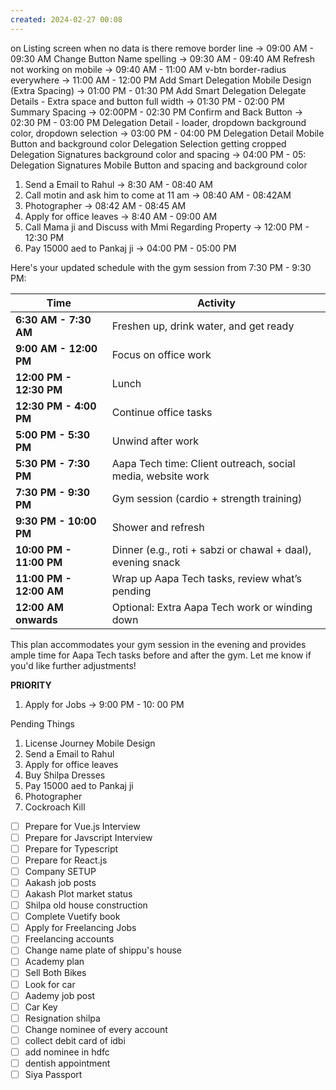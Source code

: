 ```yaml
---
created: 2024-02-27 00:08
---
```


on Listing screen when no data is there remove border line -> 09:00 AM - 09:30 AM
Change Button Name spelling -> 09:30 AM - 09:40 AM
Refresh not working on mobile -> 09:40 AM - 11:00 AM
v-btn border-radius everywhere -> 11:00 AM - 12:00 PM
Add Smart Delegation Mobile Design (Extra Spacing) -> 01:00 PM - 01:30 PM
Add Smart Delegation Delegate Details - Extra space and button full width -> 01:30 PM - 02:00 PM
Summary Spacing -> 02:00PM - 02:30 PM
Confirm and Back Button -> 02:30 PM - 03:00 PM
Delegation Detail - loader, dropdown background color, dropdown selection -> 03:00 PM - 04:00 PM
Delegation Detail Mobile Button and background color
Delegation Selection getting cropped
Delegation Signatures background color and spacing -> 04:00 PM - 05:
Delegation Signatures Mobile Button and spacing and background color

1. Send a Email to Rahul -> 8:30 AM - 08:40 AM
2. Call motin and ask him to come at 11 am -> 08:40 AM - 08:42AM
3. Photographer -> 08:42 AM - 08:45 AM
4. Apply for office leaves -> 8:40 AM - 09:00 AM
5. Call Mama ji and Discuss with Mmi Regarding Property -> 12:00 PM - 12:30 PM
6. Pay 15000 aed to Pankaj ji -> 04:00 PM - 05:00 PM

Here's your updated schedule with the gym session from 7:30 PM - 9:30 PM:

| **Time**                | **Activity**                                                |
| ----------------------- | ----------------------------------------------------------- |
| **6:30 AM - 7:30 AM**   | Freshen up, drink water, and get ready                      |
| **9:00 AM - 12:00 PM**  | Focus on office work                                        |
| **12:00 PM - 12:30 PM** | Lunch                                                       |
| **12:30 PM - 4:00 PM**  | Continue office tasks                                       |
| **5:00 PM - 5:30 PM**   | Unwind after work                                           |
| **5:30 PM - 7:30 PM**   | Aapa Tech time: Client outreach, social media, website work |
| **7:30 PM - 9:30 PM**   | Gym session (cardio + strength training)                    |
| **9:30 PM - 10:00 PM**  | Shower and refresh                                          |
| **10:00 PM - 11:00 PM** | Dinner (e.g., roti + sabzi or chawal + daal), evening snack |
| **11:00 PM - 12:00 AM** | Wrap up Aapa Tech tasks, review what’s pending              |
| **12:00 AM onwards**    | Optional: Extra Aapa Tech work or winding down              |

This plan accommodates your gym session in the evening and provides ample time for Aapa Tech tasks before and after the gym. Let me know if you'd like further adjustments!


**PRIORITY**

1. Apply for Jobs -> 9:00 PM - 10: 00 PM

Pending Things

1. License Journey Mobile Design
2. Send a Email to Rahul
3. Apply for office leaves
4. Buy Shilpa Dresses
5. Pay 15000 aed to Pankaj ji
6. Photographer
7. Cockroach Kill

- [ ] Prepare for Vue.js Interview
- [ ] Prepare for Javscript Interview
- [ ] Prepare for Typescript
- [ ] Prepare for React.js
- [ ] Company SETUP
- [ ] Aakash job posts
- [ ] Aakash Plot market status
- [ ] Shilpa old house construction
- [ ] Complete Vuetify book
- [ ] Apply for Freelancing Jobs
- [ ] Freelancing accounts
- [ ] Change name plate of shippu's house
- [ ] Academy plan
- [ ] Sell Both Bikes
- [ ] Look for car
- [ ] Aademy job post
- [ ] Car Key
- [ ] Resignation shilpa
- [ ] Change nominee of every account
- [ ] collect debit card of idbi
- [ ] add nominee in hdfc
- [ ] dentish appointment
- [ ] Siya Passport